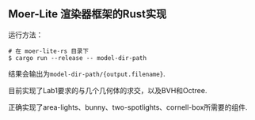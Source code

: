 ## Moer-Lite 渲染器框架的Rust实现

运行方法：

```shell
# 在 moer-lite-rs 目录下
$ cargo run --release -- model-dir-path
```
结果会输出为`model-dir-path/{output.filename}`.

目前实现了Lab1要求的与几个几何体的求交，以及BVH和Octree.

正确实现了area-lights、bunny、two-spotlights、cornell-box所需要的组件.

